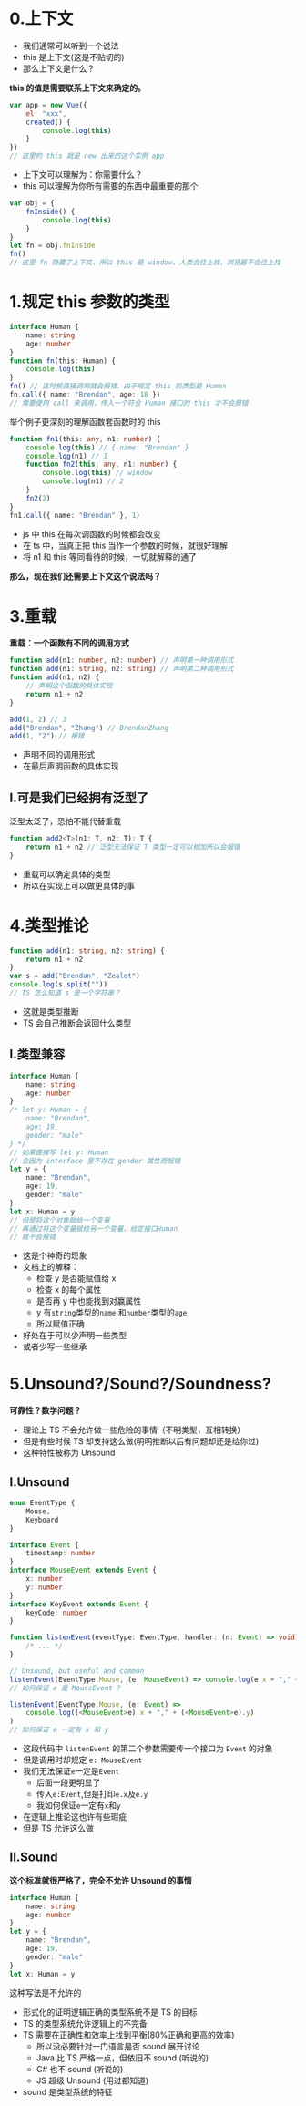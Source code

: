 # 0.上下文

-   我们通常可以听到一个说法
-   this 是上下文(这是不贴切的)
-   那么上下文是什么？

**this 的值是需要联系上下文来确定的。**

```javascript
var app = new Vue({
	el: "xxx",
	created() {
		console.log(this)
	}
})
// 这里的 this 就是 new 出来的这个实例 app
```

-   上下文可以理解为：你需要什么？
-   this 可以理解为你所有需要的东西中最重要的那个

```js
var obj = {
	fnInside() {
		console.log(this)
	}
}
let fn = obj.fnInside
fn()
// 这里 fn 隐藏了上下文，所以 this 是 window，人类会往上找，浏览器不会往上找
```

# 1.规定 this 参数的类型

```ts
interface Human {
	name: string
	age: number
}
function fn(this: Human) {
	console.log(this)
}
fn() // 这时候直接调用就会报错，由于规定 this 的类型是 Human
fn.call({ name: "Brendan", age: 18 })
// 需要使用 call 来调用，传入一个符合 Human 接口的 this 才不会报错
```

举个例子更深刻的理解函数套函数时的 this

```ts
function fn1(this: any, n1: number) {
	console.log(this) // { name: "Brendan" }
	console.log(n1) // 1
	function fn2(this: any, n1: number) {
		console.log(this) // window
		console.log(n1) // 2
	}
	fn2(2)
}
fn1.call({ name: "Brendan" }, 1)
```

-   js 中 this 在每次调函数的时候都会改变
-   在 ts 中，当真正把 this 当作一个参数的时候，就很好理解
-   将 n1 和 this 等同看待的时候，一切就解释的通了

**那么，现在我们还需要上下文这个说法吗？**

# 3.重载

**重载：一个函数有不同的调用方式**

```ts
function add(n1: number, n2: number) // 声明第一种调用形式
function add(n1: string, n2: string) // 声明第二种调用形式
function add(n1, n2) {
	// 声明这个函数的具体实现
	return n1 + n2
}

add(1, 2) // 3
add("Brendan", "Zhang") // BrendanZhang
add(1, "2") // 报错
```

-   声明不同的调用形式
-   在最后声明函数的具体实现

## I.可是我们已经拥有泛型了

泛型太泛了，恐怕不能代替重载

```ts
function add2<T>(n1: T, n2: T): T {
	return n1 + n2 // 泛型无法保证 T 类型一定可以相加所以会报错
}
```

-   重载可以确定具体的类型
-   所以在实现上可以做更具体的事

# 4.类型推论

```ts
function add(n1: string, n2: string) {
	return n1 + n2
}
var s = add("Brendan", "Zealot")
console.log(s.split(""))
// TS 怎么知道 s 是一个字符串？
```

-   这就是类型推断
-   TS 会自己推断会返回什么类型

## I.类型兼容

```ts
interface Human {
	name: string
	age: number
}
/* let y: Human = {
	name: "Brendan",
	age: 19,
	gender: "male"
} */
// 如果直接写 let y: Human
// 会因为 interface 里不存在 gender 属性而报错
let y = {
	name: "Brendan",
	age: 19,
	gender: "male"
}
let x: Human = y
// 但是将这个对象赋给一个变量
// 再通过将这个变量赋给另一个变量，给定接口Human
// 就不会报错
```

-   这是个神奇的现象
-   文档上的解释：
    -   检查 y 是否能赋值给 x
    -   检查 x 的每个属性
    -   是否再 y 中也能找到对赢属性
    -   y 有`string`类型的`name` 和`number`类型的`age`
    -   所以赋值正确
-   好处在于可以少声明一些类型
-   或者少写一些继承

# 5.Unsound?/Sound?/Soundness?

**可靠性？数学问题？**

-   理论上 TS 不会允许做一些危险的事情（不明类型，互相转换）
-   但是有些时候 TS 却支持这么做(明明推断以后有问题却还是给你过)
-   这种特性被称为 Unsound

## I.Unsound

```ts
enum EventType {
	Mouse,
	Keyboard
}

interface Event {
	timestamp: number
}
interface MouseEvent extends Event {
	x: number
	y: number
}
interface KeyEvent extends Event {
	keyCode: number
}

function listenEvent(eventType: EventType, handler: (n: Event) => void) {
	/* ... */
}

// Unsound, but useful and common
listenEvent(EventType.Mouse, (e: MouseEvent) => console.log(e.x + "," + e.y))
// 如何保证 e 是 MouseEvent ?

listenEvent(EventType.Mouse, (e: Event) =>
	console.log((<MouseEvent>e).x + "," + (<MouseEvent>e).y)
)
// 如何保证 e 一定有 x 和 y
```

-   这段代码中 `listenEvent` 的第二个参数需要传一个接口为 `Event` 的对象
-   但是调用时却规定 `e: MouseEvent`
-   我们无法保证`e`一定是`Event`
    -   后面一段更明显了
    -   传入`e:Event`,但是打印`e.x`及`e.y`
    -   我如何保证`e`一定有`x`和`y`
-   在逻辑上推论这也许有些瑕疵
-   但是 TS 允许这么做

## II.Sound

**这个标准就很严格了，完全不允许 Unsound 的事情**

```ts
interface Human {
	name: string
	age: number
}
let y = {
	name: "Brendan",
	age: 19,
	gender: "male"
}
let x: Human = y
```

这种写法是不允许的

-   形式化的证明逻辑正确的类型系统不是 TS 的目标
-   TS 的类型系统允许逻辑上的不完备
-   TS 需要在正确性和效率上找到平衡(80%正确和更高的效率)
    -   所以没必要针对一门语言是否 sound 展开讨论
    -   Java 比 TS 严格一点，但依旧不 sound (听说的)
    -   C# 也不 sound (听说的)
    -   JS 超级 Unsound (用过都知道)
-   sound 是类型系统的特征
